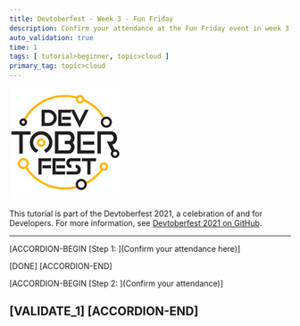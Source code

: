 ```yaml
---
title: Devtoberfest - Week 3 - Fun Friday
description: Confirm your attendance at the Fun Friday event in week 3.
auto_validation: true
time: 1
tags: [ tutorial>beginner, topic>cloud ]
primary_tag: topic>cloud
---
```


![Devtoberfest](Devtoberfest.jpg)

This tutorial is part of the Devtoberfest 2021, a celebration of and for Developers. For more information, see [Devtoberfest 2021 on GitHub](https://github.com/SAP-samples/devtoberfest-2021).

---

[ACCORDION-BEGIN [Step 1: ](Confirm your attendance here)]


[DONE]
[ACCORDION-END]

[ACCORDION-BEGIN [Step 2: ](Confirm your attendance)]



[VALIDATE_1]
[ACCORDION-END]
---
